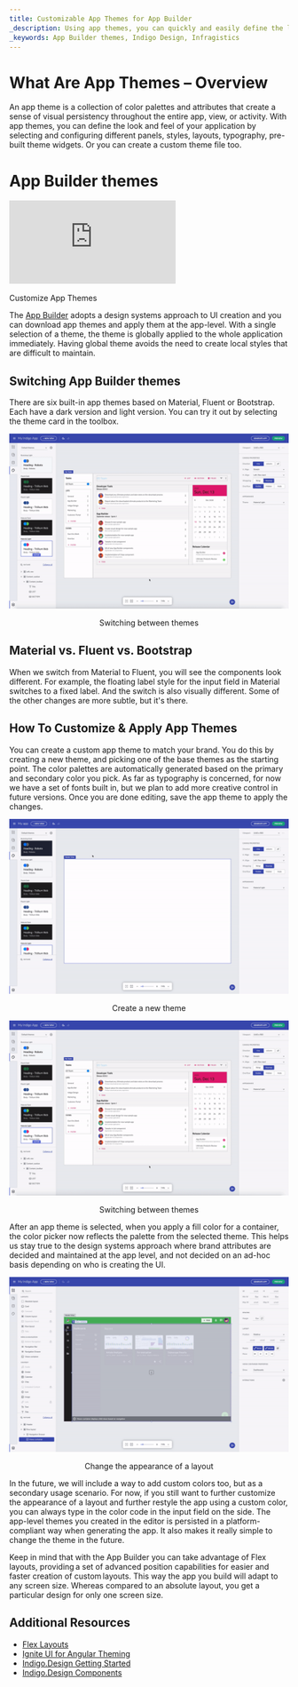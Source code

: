 ```yaml
---
title: Customizable App Themes for App Builder
_description: Using app themes, you can quickly and easily define the look and feel of your applications. Learn how to use pre-built app themes or customize your own.  
_keywords: App Builder themes, Indigo Design, Infragistics
---
```


# What Are App Themes – Overview

An app theme is a collection of color palettes and attributes that create a sense of visual persistency throughout the entire app, view, or activity. With app themes, you can define the look and feel of your application by selecting and configuring different panels, styles, layouts, typography, pre-built theme widgets. Or you can create a custom theme file too. 

# App Builder themes

<section class="video-container">
    <div>
        <div class="video-container__item">
            <iframe src="https://www.youtube.com/embed/tuTELBXDKYA" frameborder="0" allowfullscreen></iframe>
        </div>
        <p>Customize App Themes</p>
    </div>
</section>

The [App Builder]({environment:infragisticsBaseUrl}/products/indigo-design/app-builder) adopts a design systems approach to UI creation and you can download app themes and apply them at the app-level. With a single selection of a theme, the theme is globally applied to the whole application immediately. Having global theme avoids the need to create local styles that are difficult to maintain.  

## Switching App Builder themes 

There are six built-in app themes based on Material, Fluent or Bootstrap. Each have a dark version and light version. You can try it out by selecting the theme card in the toolbox.  

![switching-between-themes-Indigo-Design-App-Builder](../images/switching-between-themes-Indigo-Design-App-Builder.gif)
<p style="text-align:center;">Switching between themes</p>

## Material vs. Fluent vs. Bootstrap 

When we switch from Material to Fluent, you will see the components look different. For example, the floating label style for the input field in Material switches to a fixed label. And the switch is also visually different. Some of the other changes are more subtle, but it's there. 

## How To Customize & Apply App Themes  

You can create a custom app theme to match your brand. You do this by creating a new theme, and picking one of the base themes as the starting point. The color palettes are automatically generated based on the primary and secondary color you pick. As far as typography is concerned, for now we have a set of fonts built in, but we plan to add more creative control in future versions. Once you are done editing, save the app theme to apply the changes.  

![create-theme-Indigo-Design-App-Builder](../images/create-theme-Indigo-Design-App-Builder.gif)
<p style="text-align:center;">Create a new theme</p>

![switching-between-themes-Indigo-Design-App-Builder](../images/switching-between-themes-Indigo-Design-App-Builder.gif)
<p style="text-align:center;">Switching between themes</p>

After an app theme is selected, when you apply a fill color for a container, the color picker now reflects the palette from the selected theme. This helps us stay true to the design systems approach where brand attributes are decided and maintained at the app level, and not decided on an ad-hoc basis depending on who is creating the UI. 

![change-appearance-Indigo-Design-App-Builder](../images/change-appearance-Indigo-Design-App-Builder.gif)
<p style="text-align:center;">Change the appearance of a layout</p>

In the future, we will include a way to add custom colors too, but as a secondary usage scenario. For now, if you still want to further customize the appearance of a layout and further restyle the app using a custom color, you can always type in the color code in the input field on the side. The app-level themes you created in the editor is persisted in a platform-compliant way when generating the app. It also makes it really simple to change the theme in the future.  

Keep in mind that with the App Builder you can take advantage of Flex layouts, providing a set of advanced position capabilities for easier and faster creation of custom layouts. This way the app you build will adapt to any screen size. Whereas compared to an absolute layout, you get a particular design for only one screen size. 

## Additional Resources

<div class="divider--half"></div>

* [Flex Layouts](../flex-layouts/flex-layouts.md)
* [Ignite UI for Angular Theming]({environment:infragisticsBaseUrl}/products/ignite-ui-angular/angular/components/themes/index)
* [Indigo.Design Getting Started](https://www.infragistics.com/products/indigo-design/help/getting-started)
* [Indigo.Design Components](https://www.infragistics.com/products/indigo-design/help/components/components-overview)

